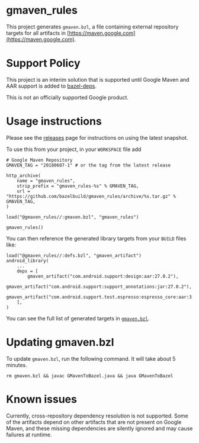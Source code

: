 # gmaven_rules

This project generates `gmaven.bzl`, a file containing external repository
targets for all artifacts in
[https://maven.google.com](https://maven.google.com).

# Support Policy

This project is an interim solution that is supported until Google Maven and
AAR support is added to [bazel-deps](https://github.com/johnynek/bazel-deps).

This is not an officially supported Google product.

# Usage instructions

Please see the
[releases](https://github.com/bazelbuild/gmaven_rules/releases/latest) page for
instructions on using the latest snapshot.

To use this from your project, in your `WORKSPACE` file add

```
# Google Maven Repository
GMAVEN_TAG = "20180607-1" # or the tag from the latest release

http_archive(
    name = "gmaven_rules",
    strip_prefix = "gmaven_rules-%s" % GMAVEN_TAG,
    url = "https://github.com/bazelbuild/gmaven_rules/archive/%s.tar.gz" % GMAVEN_TAG,
)

load("@gmaven_rules//:gmaven.bzl", "gmaven_rules")

gmaven_rules()
```

You can then reference the generated library targets from your `BUILD` files like:

```
load("@gmaven_rules//:defs.bzl", "gmaven_artifact")
android_library(
    ...
    deps = [
        gmaven_artifact("com.android.support:design:aar:27.0.2"),
        gmaven_artifact("com.android.support:support_annotations:jar:27.0.2"),
        gmaven_artifact("com.android.support.test.espresso:espresso_core:aar:3.0.1"),
    ],
)
```

You can see the full list of generated targets in
[`gmaven.bzl`](https://raw.githubusercontent.com/aj-michael/gmaven_rules/master/gmaven.bzl).

# Updating gmaven.bzl

To update `gmaven.bzl`, run the following command. It will take about 5 minutes.

```
rm gmaven.bzl && javac GMavenToBazel.java && java GMavenToBazel
```


# Known issues

Currently, cross-repository dependency resolution is not supported. Some of the
artifacts depend on other artifacts that are not present on Google Maven, and
these missing dependencies are silently ignored and may cause failures at
runtime. 
